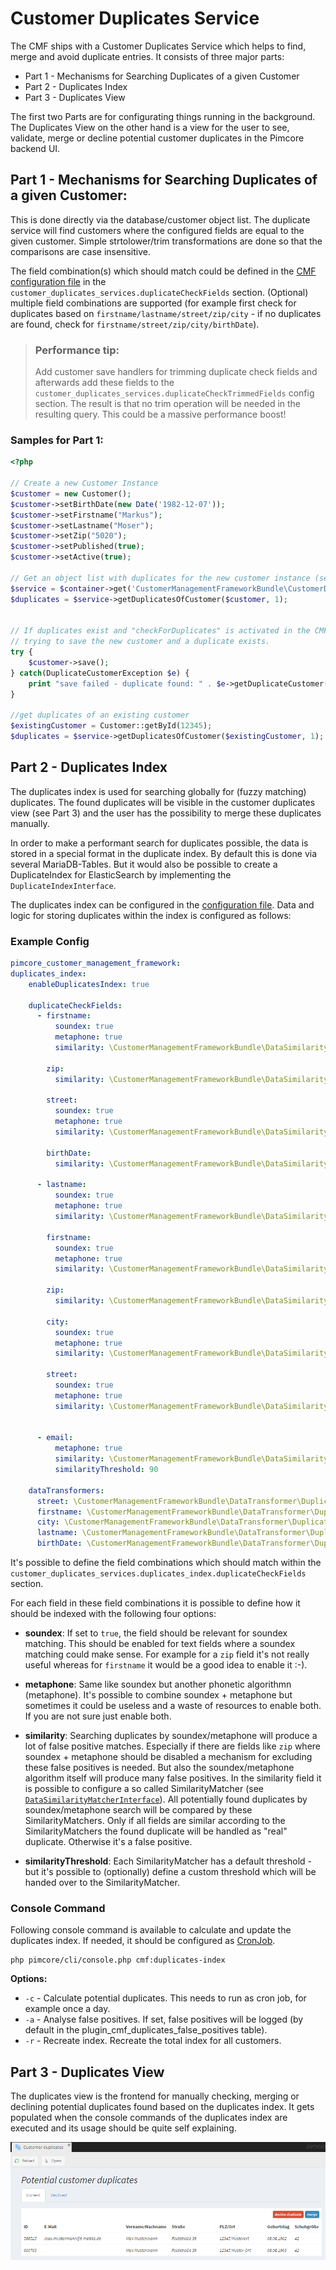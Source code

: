 # Customer Duplicates Service

The CMF ships with a Customer Duplicates Service which helps to find, merge and avoid duplicate entries. It consists of 
three major parts:
 - Part 1 - Mechanisms for Searching Duplicates of a given Customer
 - Part 2 - Duplicates Index 
 - Part 3 - Duplicates View

The first two Parts are for configurating things running in the background. The Duplicates View on the other hand is a 
view for the user to see, validate, merge or decline potential customer duplicates in the Pimcore backend UI. 


## Part 1 - Mechanisms for Searching Duplicates of a given Customer: 
This is done directly via the database/customer object list. The duplicate service will find customers where the 
configured fields are equal to the given customer. Simple strtolower/trim transformations are done so that the 
comparisons are case insensitive.

The field combination(s) which should match could be defined in the [CMF configuration file](./03_Configuration.md) in the 
`customer_duplicates_services.duplicateCheckFields` section. (Optional) multiple field combinations are supported 
(for example first check for duplicates based on `firstname/lastname/street/zip/city` - if no duplicates are found, 
check for `firstname/street/zip/city/birthDate`).

> ### Performance tip:
> Add customer save handlers for trimming duplicate check fields and afterwards add these fields to the 
> `customer_duplicates_services.duplicateCheckTrimmedFields` config section. The result is that no trim operation 
> will be needed in the resulting query. This could be a massive performance boost!


### Samples for Part 1:

```php
<?php 

// Create a new Customer Instance
$customer = new Customer();
$customer->setBirthDate(new Date('1982-12-07'));
$customer->setFirstname("Markus");
$customer->setLastname("Moser");
$customer->setZip("5020");
$customer->setPublished(true);
$customer->setActive(true);

// Get an object list with duplicates for the new customer instance (set limit to 1)
$service = $container->get('CustomerManagementFrameworkBundle\CustomerDuplicatesService\CustomerDuplicatesServiceInterface');
$duplicates = $service->getDuplicatesOfCustomer($customer, 1);


// If duplicates exist and "checkForDuplicates" is activated in the CMF config file, an exception will be thrown when
// trying to save the new customer and a duplicate exists.
try {
    $customer->save();
} catch(DuplicateCustomerException $e) {
    print "save failed - duplicate found: " . $e->getDuplicateCustomer() . PHP_EOL;
}

//get duplicates of an existing customer
$existingCustomer = Customer::getById(12345);
$duplicates = $service->getDuplicatesOfCustomer($existingCustomer, 1);
```


## Part 2 - Duplicates Index
The duplicates index is used for searching globally for (fuzzy matching) duplicates. The found duplicates will be visible 
in the customer duplicates view (see Part 3) and the user has the possibility to merge these duplicates manually.

In order to make a performant search for duplicates possible, the data is stored in a special format in the duplicate 
index. By default this is done via several MariaDB-Tables. But it would also be possible to create a 
DuplicateIndex for ElasticSearch by implementing the `DuplicateIndexInterface`.

The duplicates index can be configured in the [configuration file](./03_Configuration.md). Data and logic for 
storing duplicates within the index is configured as follows: 
 
### Example Config

```yaml
pimcore_customer_management_framework:
duplicates_index:
    enableDuplicatesIndex: true

    duplicateCheckFields:
      - firstname:
          soundex: true
          metaphone: true
          similarity: \CustomerManagementFrameworkBundle\DataSimilarityMatcher\SimilarText

        zip:
          similarity: \CustomerManagementFrameworkBundle\DataSimilarityMatcher\Zip

        street:
          soundex: true
          metaphone: true
          similarity: \CustomerManagementFrameworkBundle\DataSimilarityMatcher\SimilarText

        birthDate:
          similarity: \CustomerManagementFrameworkBundle\DataSimilarityMatcher\BirthDate::class

      - lastname:
          soundex: true
          metaphone: true
          similarity: \CustomerManagementFrameworkBundle\DataSimilarityMatcher\SimilarText

        firstname:
          soundex: true
          metaphone: true
          similarity: \CustomerManagementFrameworkBundle\DataSimilarityMatcher\SimilarText

        zip:
          similarity: \CustomerManagementFrameworkBundle\DataSimilarityMatcher\Zip

        city:
          soundex: true
          metaphone: true
          similarity: \CustomerManagementFrameworkBundle\DataSimilarityMatcher\SimilarText

        street:
          soundex: true
          metaphone: true
          similarity: \CustomerManagementFrameworkBundle\DataSimilarityMatcher\SimilarText


      - email:
          metaphone: true
          similarity: \CustomerManagementFrameworkBundle\DataSimilarityMatcher\SimilarText
          similarityThreshold: 90

    dataTransformers:
      street: \CustomerManagementFrameworkBundle\DataTransformer\DuplicateIndex\Street
      firstname: \CustomerManagementFrameworkBundle\DataTransformer\DuplicateIndex\Simplify
      city: \CustomerManagementFrameworkBundle\DataTransformer\DuplicateIndex\Simplify
      lastname: \CustomerManagementFrameworkBundle\DataTransformer\DuplicateIndex\Simplify
      birthDate: \CustomerManagementFrameworkBundle\DataTransformer\DuplicateIndex\Date
```

It's possible to define the field combinations which should match within the 
`customer_duplicates_services.duplicates_index.duplicateCheckFields` section.

For each field in these field combinations it is possible to define how it should be indexed with the following four options:
- **soundex**: If set to `true`, the field should be relevant for soundex matching. This should be enabled for text fields 
where a soundex matching could make sense. For example for a `zip` field it's not really useful whereas for `firstname` it 
would be a good idea to enable it :-).

- **metaphone**: Same like soundex but another phonetic algorithmn (metaphone). It's possible to combine soundex + metaphone 
but sometimes it could be useless and a waste of resources to enable both. If you are not sure just enable both. 
  
- **similarity**: Searching duplicates by soundex/metaphone will produce a lot of false positive matches. Especially if 
there are fields like `zip` where soundex + metaphone should be disabled a mechanism for excluding these false positives 
is needed. But also the soundex/metaphone algorithm itself will produce many false positives. In the similarity field 
it is possible to configure a so called SimilarityMatcher 
(see [`DataSimilarityMatcherInterface`](https://github.com/pimcore/customer-data-framework/blob/master/src/DataSimilarityMatcher/DataSimilarityMatcherInterface.php#L18)). 
All potentially found duplicates by soundex/metaphone search will be compared by these SimilarityMatchers. Only if all 
fields are similar according to the SimilarityMatchers the found duplicate will be handled as "real" duplicate. Otherwise 
it's a false positive.

- **similarityThreshold**: Each SimilarityMatcher has a default threshold - but it's possible to (optionally) define a 
custom threshold which will be handed over to the SimilarityMatcher.


### Console Command

Following console command is available to calculate and update the duplicates index. If needed, it should be configured
as [CronJob](./04_Cronjobs.md).

```
php pimcore/cli/console.php cmf:duplicates-index
```

**Options:**
- `-c` - Calculate potential duplicates. This needs to run as cron job, for example once a day.
- `-a` - Analyse false positives. If set, false positives will be logged (by default in the plugin_cmf_duplicates_false_positives table).
- `-r` - Recreate index. Recreate the total index for all customers.


## Part 3 - Duplicates View
The duplicates view is the frontend for manually checking, merging or declining potential duplicates found based on the
duplicates index. 
It gets populated when the console commands of the duplicates index are executed and its usage should be quite self explaining. 

![DuplicatesView](./img/DuplicatesView.png)
